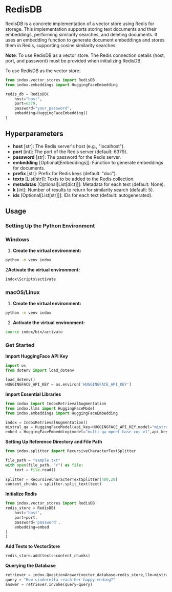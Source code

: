 # RedisDB
RedisDB is a concrete implementation of a vector store using Redis for storage. This implementation supports storing text documents and their embeddings, performing similarity searches, and deleting documents. It uses an embedding function to generate document embeddings and stores them in Redis, supporting cosine similarity searches.

**Note**: To use RedisDB as a vector store. The Redis connection details (host, port, and password) must be provided when initializing RedisDB.

To use RedisDB as the vector store:

```python
from indox.vector_stores import RedisDB
from indox.embeddings import HuggingFaceEmbedding

redis_db = RedisDB(
    host="host",
    port=6379,
    password="your_password",
    embedding=HuggingFaceEmbedding()
)
```
## Hyperparameters
- **host** [str]: The Redis server's host (e.g., "localhost").
- **port** [int]: The port of the Redis server (default: 6379).
- **password** [str]: The password for the Redis server.
- **embedding** [Optional[Embeddings]]: Function to generate embeddings for documents.
- **prefix** [str]: Prefix for Redis keys (default: "doc").
- **texts** [List[str]]: Texts to be added to the Redis collection.
- **metadatas** [Optional[List[dict]]]: Metadata for each text (default: None).
- **k** [int]: Number of results to return for similarity search (default: 5).
- **ids** [Optional[List[str]]]: IDs for each text (default: autogenerated).

## Usage
### Setting Up the Python Environment
### Windows

1. **Create the virtual environment:**
```bash
python -m venv indox
```
2**Activate the virtual environment:**
```bash
indox\Scripts\activate
```
### macOS/Linux
1. **Create the virtual environment:**
```bash
python -m venv indox
```
2. **Activate the virtual environment:**
```bash
source indox/bin/activate
```
### Get Started
**Import HuggingFace API Key**
```python
import os
from dotenv import load_dotenv

load_dotenv()
HUGGINGFACE_API_KEY = os.environ['HUGGINGFACE_API_KEY']

```
**Import Essential Libraries**
```python
from indox import IndoxRetrievalAugmentation
from indox.llms import HuggingFaceModel
from indox.embeddings import HuggingFaceEmbedding

indox = IndoxRetrievalAugmentation()
mistral_qa = HuggingFaceModel(api_key=HUGGINGFACE_API_KEY,model="mistralai/Mistral-7B-Instruct-v0.2")
embed = HuggingFaceEmbedding(model="multi-qa-mpnet-base-cos-v1",api_key=HUGGINGFACE_API_KEY)
```
**Setting Up Reference Directory and File Path**
```python
from indox.splitter import RecursiveCharacterTextSplitter

file_path = "sample.txt"
with open(file_path, "r") as file:
    text = file.read()
    
splitter = RecursiveCharacterTextSplitter(400,20)
content_chunks = splitter.split_text(text)
```
**Initialize Redis**
```python
from indox.vector_stores import RedisDB
redis_store = RedisDB(
    host='host',
    port=port,
    password='password',
    embedding=embed
)
)
```
**Add Texts to VectorStore**
```python
redis_store.add(texts=content_chunks)
```
**Querying the Database**
```python
retriever = indox.QuestionAnswer(vector_database=redis_store,llm=mistral_qa,top_k=5)
query = "How cinderella reach her happy ending?"
answer = retriever.invoke(query=query)
```
